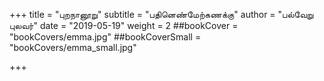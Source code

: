+++
title = "புறநானூறு"
subtitle = "பதினெண்மேற்கணக்கு"
author = "பல்வேறு புலவர்"
date = "2019-05-19"
weight = 2
##bookCover = "bookCovers/emma.jpg"
##bookCoverSmall = "bookCovers/emma_small.jpg"

+++